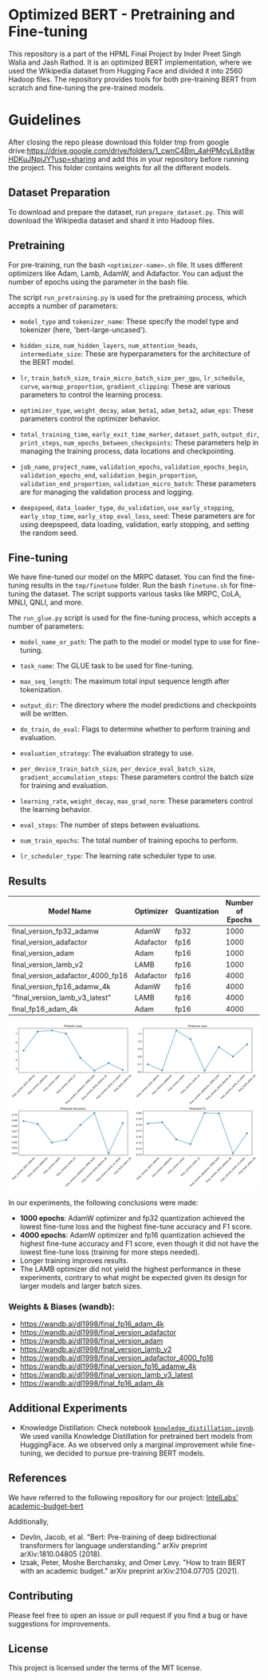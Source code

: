 # Optimized BERT - Pretraining and Fine-tuning

This repository is a part of the HPML Final Project by Inder Preet Singh Walia and Jash Rathod. It is an optimized BERT implementation, where we used the Wikipedia dataset from Hugging Face and divided it into 2560 Hadoop files. The repository provides tools for both pre-training BERT from scratch and fine-tuning the pre-trained models.

# Guidelines

After closing the repo please download this folder tmp from google drive:https://drive.google.com/drive/folders/1_cwnC4Bm_4aHPMcyL8xt8wHDKuJNpjJY?usp=sharing and add this in your repository before running the project. This folder contains weights for all the different models.

## Dataset Preparation
To download and prepare the dataset, run `prepare_dataset.py`. This will download the Wikipedia dataset and shard it into Hadoop files.

## Pretraining
For pre-training, run the bash `<optimizer-name>.sh` file. It uses different optimizers like Adam, Lamb, AdamW, and Adafactor. You can adjust the number of epochs using the parameter in the bash file.

The script `run_pretraining.py` is used for the pretraining process, which accepts a number of parameters:

- `model_type` and `tokenizer_name`: These specify the model type and tokenizer (here, 'bert-large-uncased').

- `hidden_size`, `num_hidden_layers`, `num_attention_heads`, `intermediate_size`: These are hyperparameters for the architecture of the BERT model.

- `lr`, `train_batch_size`, `train_micro_batch_size_per_gpu`, `lr_schedule`, `curve`, `warmup_proportion`, `gradient_clipping`: These are various parameters to control the learning process.

- `optimizer_type`, `weight_decay`, `adam_beta1`, `adam_beta2`, `adam_eps`: These parameters control the optimizer behavior.

- `total_training_time`, `early_exit_time_marker`, `dataset_path`, `output_dir`, `print_steps`, `num_epochs_between_checkpoints`: These parameters help in managing the training process, data locations and checkpointing.

- `job_name`, `project_name`, `validation_epochs`, `validation_epochs_begin`, `validation_epochs_end`, `validation_begin_proportion`, `validation_end_proportion`, `validation_micro_batch`: These parameters are for managing the validation process and logging.

- `deepspeed`, `data_loader_type`, `do_validation`, `use_early_stopping`, `early_stop_time`, `early_stop_eval_loss`, `seed`: These parameters are for using deepspeed, data loading, validation, early stopping, and setting the random seed.

## Fine-tuning
We have fine-tuned our model on the MRPC dataset. You can find the fine-tuning results in the `tmp/finetune` folder. Run the bash `finetune.sh` for fine-tuning the dataset. The script supports various tasks like MRPC, CoLA, MNLI, QNLI, and more.

The `run_glue.py` script is used for the fine-tuning process, which accepts a number of parameters:

- `model_name_or_path`: The path to the model or model type to use for fine-tuning.

- `task_name`: The GLUE task to be used for fine-tuning.

- `max_seq_length`: The maximum total input sequence length after tokenization.

- `output_dir`: The directory where the model predictions and checkpoints will be written.

- `do_train`, `do_eval`: Flags to determine whether to perform training and evaluation.

- `evaluation_strategy`: The evaluation strategy to use.

- `per_device_train_batch_size`, `per_device_eval_batch_size`, `gradient_accumulation_steps`: These parameters control the batch size for training and evaluation.

- `learning_rate`, `weight_decay`, `max_grad_norm`: These parameters control the learning behavior.

- `eval_steps`: The number of steps between evaluations.

- `num_train_epochs`: The total number of training epochs to perform.

- `lr_scheduler_type`: The learning rate scheduler type to use.

## Results

| Model Name | Optimizer | Quantization | Number of Epochs | Pretrain loss | Finetune Loss | Finetune Accuracy | Finetune F1 |
|---|---|---|---|---|---|---|---|
| final_version_fp32_adamw | AdamW | fp32 | 1000 | 5.085 | 0.6992 | 0.6887 | 0.7822 |
| final_version_adafactor | Adafactor | fp16 | 1000 | 7.266 | 0.6211 | 0.6833 | 0.7845 |
| final_version_adam | Adam | fp16 | 1000 | 7.389 | 1.141 | 0.6495 | 0.7556 |
| final_version_lamb_v2 | LAMB | fp16 | 1000 | 7.033 | 1.029 | 0.6544 | 0.7478 |
| final_version_adafactor_4000_fp16 | Adafactor | fp16 | 4000 | 4.257 | 0.6167 | 0.6814 | 0.8 |
| final_version_fp16_adamw_4k | AdamW | fp16 | 4000 | 2.781 | 0.9238 | 0.7034 | 0.7993 |
| "final_version_lamb_v3_latest" | LAMB | fp16 | 4000 | 3.651 | 0.8003 | 0.63 | 0.7325 |
| final_fp16_adam_4k | Adam | fp16 | 4000 | 2.858 | 0.96 | 0.685 | 0.7661 |

![Model Performance Plots](model_performance1.svg)



In our experiments, the following conclusions were made:

- **1000 epochs**: AdamW optimizer and fp32 quantization achieved the lowest fine-tune loss and the highest fine-tune accuracy and F1 score.
- **4000 epochs**: AdamW optimizer and fp16 quantization achieved the highest fine-tune accuracy and F1 score, even though it did not have the lowest fine-tune loss (training for more steps needed).
- Longer training improves results.
- The LAMB optimizer did not yield the highest performance in these experiments, contrary to what might be expected given its design for larger models and larger batch sizes.

### Weights & Biases (wandb):

- https://wandb.ai/dl1998/final_fp16_adam_4k  
- https://wandb.ai/dl1998/final_version_adafactor  
- https://wandb.ai/dl1998/final_version_adam  
- https://wandb.ai/dl1998/final_version_lamb_v2  
- https://wandb.ai/dl1998/final_version_adafactor_4000_fp16  
- https://wandb.ai/dl1998/final_version_fp16_adamw_4k  
- https://wandb.ai/dl1998/final_version_lamb_v3_latest  
- https://wandb.ai/dl1998/final_fp16_adam_4k  


## Additional Experiments

- Knowledge Distillation: Check notebook [`knowledge_distillation.ipynb`](knowledge_distillation.ipynb). We used vanilla Knowledge Distillation for pretrained bert models from HuggingFace. As we observed only a marginal improvement while fine-tuning, we decided to pursue pre-training BERT models.


## References
We have referred to the following repository for our project: [IntelLabs' academic-budget-bert](https://github.com/IntelLabs/academic-budget-bert)

Additionally,

- Devlin, Jacob, et al. "Bert: Pre-training of deep bidirectional transformers for language understanding." arXiv preprint arXiv:1810.04805 (2018).
- Izsak, Peter, Moshe Berchansky, and Omer Levy. "How to train BERT with an academic budget." arXiv preprint arXiv:2104.07705 (2021).


## Contributing
Please feel free to open an issue or pull request if you find a bug or have suggestions for improvements.

## License
This project is licensed under the terms of the MIT license.
